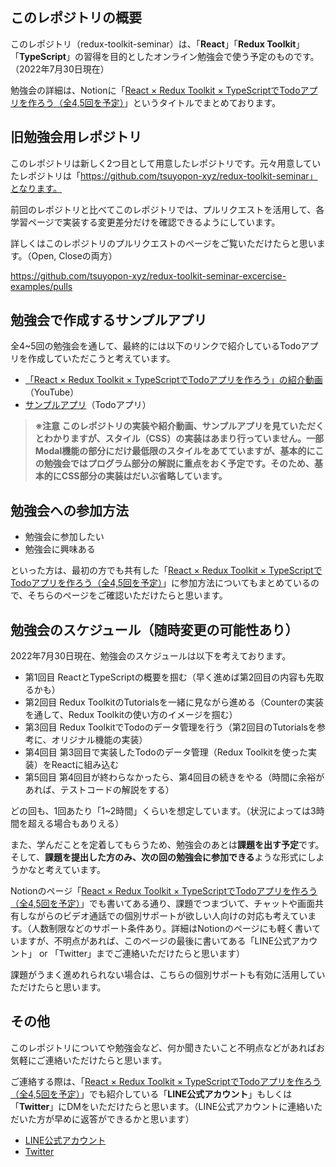 ## このレポジトリの概要

このレポジトリ（redux-toolkit-seminar）は、「**React**」「**Redux Toolkit**」「**TypeScript**」の習得を目的としたオンライン勉強会で使う予定のものです。（2022年7月30日現在）

勉強会の詳細は、Notionに「[React × Redux Toolkit × TypeScriptでTodoアプリを作ろう（全4,5回を予定）](https://tsuyoshi.notion.site/React-Redux-Toolkit-TypeScript-Todo-4-5-5e1c3304c37b4e3a9a065751b629bfc1)」というタイトルでまとめております。


## 旧勉強会用レポジトリ

このレポジトリは新しく2つ目として用意したレポジトリです。元々用意していたレポジトリは「https://github.com/tsuyopon-xyz/redux-toolkit-seminar」となります。

前回のレポジトリと比べてこのレポジトリでは、プルリクエストを活用して、各学習ページで実装する変更差分だけを確認できるようにしています。

詳しくはこのレポジトリのプルリクエストのページをご覧いただけたらと思います。（Open, Closeの両方）

https://github.com/tsuyopon-xyz/redux-toolkit-seminar-excercise-examples/pulls


## 勉強会で作成するサンプルアプリ

全4~5回の勉強会を通して、最終的には以下のリンクで紹介しているTodoアプリを作成していただこうと考えています。

- [「React × Redux Toolkit × TypeScriptでTodoアプリを作ろう」の紹介動画](https://www.youtube.com/watch?v=Ag49vDtn464)（YouTube）
- [サンプルアプリ](https://redux-toolkit-seminar.vercel.app/)（Todoアプリ）



> **※注意 このレポジトリの実装や紹介動画、サンプルアプリを見ていただくとわかりますが、スタイル（CSS）の実装はあまり行っていません。一部Modal機能の部分にだけ最低限のスタイルをあてていますが、基本的にこの勉強会ではプログラム部分の解説に重点をおく予定です。そのため、基本的にCSS部分の実装はだいぶ省略しています。**

## 勉強会への参加方法

- 勉強会に参加したい
- 勉強会に興味ある

といった方は、最初の方でも共有した「[React × Redux Toolkit × TypeScriptでTodoアプリを作ろう（全4,5回を予定）](https://tsuyoshi.notion.site/React-Redux-Toolkit-TypeScript-Todo-4-5-5e1c3304c37b4e3a9a065751b629bfc1)」に参加方法についてもまとめているので、そちらのページをご確認いただけたらと思います。



## 勉強会のスケジュール（随時変更の可能性あり）

2022年7月30日現在、勉強会のスケジュールは以下を考えております。

- 第1回目 ReactとTypeScriptの概要を掴む（早く進めば第2回目の内容も先取るかも）
- 第2回目 Redux ToolkitのTutorialsを一緒に見ながら進める（Counterの実装を通して、Redux Toolkitの使い方のイメージを掴む）
- 第3回目 Redux ToolkitでTodoのデータ管理を行う（第2回目のTutorialsを参考に、オリジナル機能の実装）
- 第4回目 第3回目で実装したTodoのデータ管理（Redux Toolkitを使った実装）をReactに組み込む
- 第5回目 第4回目が終わらなかったら、第4回目の続きをやる（時間に余裕があれば、テストコードの解説をする）


 どの回も、1回あたり「1~2時間」くらいを想定しています。（状況によっては3時間を超える場合もありえる）

 また、学んだことを定着してもらうため、勉強会のあとは**課題を出す予定**です。 そして、**課題を提出した方のみ、次の回の勉強会に参加できる**ような形式にしようかなと考えています。

Notionのページ「[React × Redux Toolkit × TypeScriptでTodoアプリを作ろう（全4,5回を予定）](https://tsuyoshi.notion.site/React-Redux-Toolkit-TypeScript-Todo-4-5-5e1c3304c37b4e3a9a065751b629bfc1)」でも書いてある通り、課題でつまづいて、チャットや画面共有しながらのビデオ通話での個別サポートが欲しい人向けの対応も考えています。（人数制限などのサポート条件あり。詳細はNotionのページにも軽く書いていますが、不明点があれば、このページの最後に書いてある「LINE公式アカウント」 or 「Twitter」までご連絡いただけたらと思います）

課題がうまく進めれられない場合は、こちらの個別サポートも有効に活用していただけたらと思います。


## その他

このレポジトリについてや勉強会など、何か聞きたいこと不明点などがあればお気軽にご連絡いただけたらと思います。

ご連絡する際は、「[React × Redux Toolkit × TypeScriptでTodoアプリを作ろう（全4,5回を予定）](https://tsuyoshi.notion.site/React-Redux-Toolkit-TypeScript-Todo-4-5-5e1c3304c37b4e3a9a065751b629bfc1)」でも紹介している「**LINE公式アカウント**」もしくは「**Twitter**」にDMをいただけたらと思います。（LINE公式アカウントに連絡いただいた方が早めに返答ができるかと思います）

- [LINE公式アカウント](https://tsuyopon.xyz/lp/mail-magazine/)
- [Twitter](https://twitter.com/tsuyopon_xyz)
